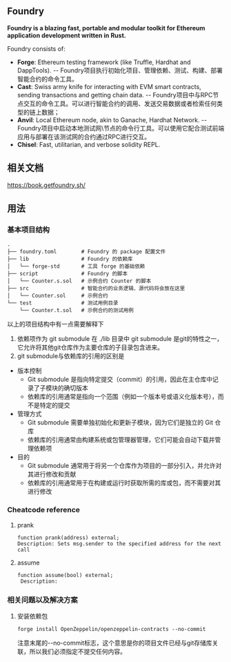 ## Foundry

**Foundry is a blazing fast, portable and modular toolkit for Ethereum application development written in Rust.**

Foundry consists of:

-   **Forge**: Ethereum testing framework (like Truffle, Hardhat and DappTools). -- Foundry项目执行初始化项目、管理依赖、测试、构建、部署智能合约的命令工具。
-   **Cast**: Swiss army knife for interacting with EVM smart contracts, sending transactions and getting chain data. -- Foundry项目中与RPC节点交互的命令工具。可以进行智能合约的调用、发送交易数据或者检索任何类型的链上数据；
-   **Anvil**: Local Ethereum node, akin to Ganache, Hardhat Network. -- Foundry项目中启动本地测试网\节点的命令行工具。可以使用它配合测试前端应用与部署在该测试网的合约通过RPC进行交互。
-   **Chisel**: Fast, utilitarian, and verbose solidity REPL.

## 相关文档

https://book.getfoundry.sh/

## 用法
### 基本项目结构
```
.
├── foundry.toml        # Foundry 的 package 配置文件
├── lib                 # Foundry 的依赖库
│   └── forge-std       # 工具 forge 的基础依赖
├── script              # Foundry 的脚本
│   └── Counter.s.sol   # 示例合约 Counter 的脚本
├── src                 # 智能合约的业务逻辑、源代码将会放在这里
│   └── Counter.sol     # 示例合约
└── test                # 测试用例目录
    └── Counter.t.sol   # 示例合约的测试用例
```
以上的项目结构中有一点需要解释下<br/>
1. 依赖项作为 git submodule 在 ./lib 目录中
   git submodule 是git的特性之一，它允许将其他git仓库作为主要仓库的子目录包含进来。
2. git submodule与依赖库的引用的区别是 
  - 版本控制
    - Git submodule 是指向特定提交（commit）的引用，因此在主仓库中记录了子模块的确切版本
    - 依赖库的引用通常是指向一个范围（例如一个版本号或语义化版本号），而不是特定的提交
  - 管理方式
    - Git submodule 需要单独初始化和更新子模块，因为它们是独立的 Git 仓库
    - 依赖库的引用通常由构建系统或包管理器管理，它们可能会自动下载并管理依赖项
  - 目的
    - Git submodule 通常用于将另一个仓库作为项目的一部分引入，并允许对其进行修改和贡献
    - 依赖库的引用通常用于在构建或运行时获取所需的库或包，而不需要对其进行修改
### Cheatcode reference
1. prank
    ``` 
    function prank(address) external;
    Description: Sets msg.sender to the specified address for the next call
    ```
2. assume
   ```
   function assume(bool) external;
    Description: 
   ```

### 相关问题以及解决方案
1. 安装依赖包
   ```
   forge install OpenZeppelin/openzeppelin-contracts --no-commit
   ```
   注意末尾的--no-commit标志，这个意思是你的项目文件已经与git存储库关联，所以我们必须指定不提交任何内容。